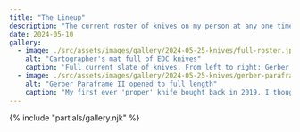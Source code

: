 ```yaml
---
title: "The Lineup"
description: "The current roster of knives on my person at any one time."
date: 2024-05-10
gallery:
  - image: ./src/assets/images/gallery/2024-05-25-knives/full-roster.jpg
    alt: "Cartographer's mat full of EDC knives"
    caption: 'Full current slate of knives. From left to right: Gerber Paraframe II, SOG Twitch II, DeWALT CL Pocket Knife, Kershaw Helitack, CIVIVI Voltaic.'
  - image: ./src/assets/images/gallery/2024-05-25-knives/gerber-paraframe-ii.jpg
    alt: "Gerber Paraframe II opened to full length"
    caption: "My first ever 'proper' knife bought back in 2019. I thought this was the epitome of *classy* knives. In hindsight it's a terrible knife- you can not flick it open properly with the thumbstuds, it's just too stiff and the intent to fold the knife is set in too far so one handed folding is impossible."
---
```


{% include "partials/gallery.njk" %}




